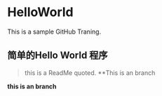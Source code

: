 # HelloWorld
This is a sample GitHub Traning.
## 简单的Hello World 程序
>this is a ReadMe quoted.
**This is an branch

**this is an branch**
